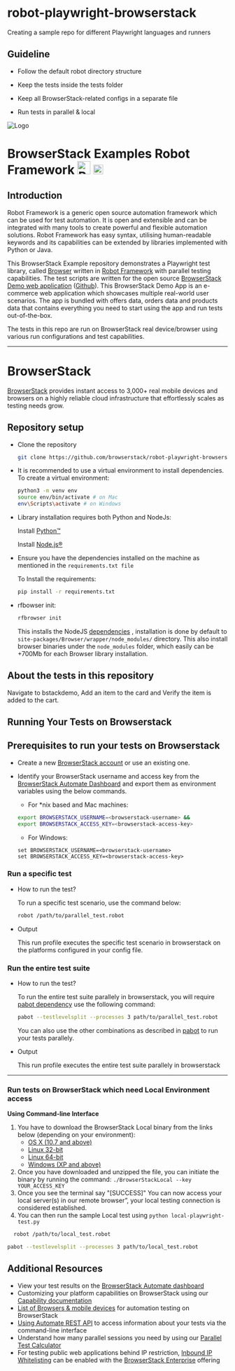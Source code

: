# robot-playwright-browserstack
Creating a sample repo for different Playwright languages and runners

## Guideline

* Follow the default robot directory structure

* Keep the tests inside the tests folder

* Keep all BrowserStack-related configs in a separate file

* Run tests in parallel & local

![Logo](https://www.browserstack.com/images/static/header-logo.jpg)

# BrowserStack Examples Robot Framework <a href="https://robotframework.org/"><img src="https://upload.wikimedia.org/wikipedia/commons/e/e4/Robot-framework-logo.png" alt="Robot" height="30" /></a> <a href="https://www.python.org//"><img src="https://www.python.org/static/img/python-logo@2x.png" alt="python" height="22" /></a>

## Introduction

Robot Framework is a generic open source automation framework which can be used for test automation. It is open and extensible and can be integrated with many tools to create powerful and flexible automation solutions.
Robot Framework has easy syntax, utilising human-readable keywords and its capabilities can be extended by libraries implemented with Python or Java.

This BrowserStack Example repository demonstrates a Playwright test library, called [Browser](https://robotframework-browser.org/) written in [Robot Framework](https://robotframework.org/) with parallel testing capabilities. The test scripts are written for the open source [BrowserStack Demo web application](https://bstackdemo.com) ([Github](https://github.com/browserstack/browserstack-demo-app)). This BrowserStack Demo App is an e-commerce web application which showcases multiple real-world user scenarios. The app is bundled with offers data, orders data and products data that contains everything you need to start using the app and run tests out-of-the-box.

The tests in this repo are run on BrowserStack real device/browser using various run configurations and test capabilities.

---

# BrowserStack

[BrowserStack](https://browserstack.com) provides instant access to 3,000+ real mobile devices and browsers on a highly reliable cloud infrastructure that effortlessly scales as testing needs grow.

## Repository setup

- Clone the repository
    ```sh
    git clone https://github.com/browserstack/robot-playwright-browserstack.git
    ```
    
- It is recommended to use a virtual environment to install dependencies. To create a virtual environment:
   ```sh
   python3 -m venv env
   source env/bin/activate # on Mac
   env\Scripts\activate # on Windows
   ```
- Library installation requires both Python and NodeJs:

  Install [Python™](https://www.python.org/downloads/)

  Install [Node.js®](https://nodejs.org/en/download/)
- Ensure you have the dependencies installed on the machine as mentioned in the `requirements.txt file`
    
    To Install the requirements:
    ```sh
    pip install -r requirements.txt
    ```
- rfbowser init:

  ```sh
  rfbrowser init
  ```
  This installs the NodeJS [dependencies](https://github.com/MarketSquare/robotframework-browser/blob/main/package.json)
  , installation is done by default to `site-packages/Browser/wrapper/node_modules/` directory.
  This also install browser binaries under the `node_modules` folder, which easily can be
  +700Mb for each Browser library installation.


## About the tests in this repository

  Navigate to bstackdemo, Add an item to the card and Verify the item is added to the cart.

## Running Your Tests on Browserstack

## Prerequisites to run your tests on Browserstack

- Create a new [BrowserStack account](https://www.browserstack.com/users/sign_up) or use an existing one.
- Identify your BrowserStack username and access key from the [BrowserStack Automate Dashboard](https://automate.browserstack.com/) and export them as environment variables using the below commands.

    - For \*nix based and Mac machines:

  ```sh
  export BROWSERSTACK_USERNAME=<browserstack-username> &&
  export BROWSERSTACK_ACCESS_KEY=<browserstack-access-key>
  ```

    - For Windows:

  ```shell
  set BROWSERSTACK_USERNAME=<browserstack-username>
  set BROWSERSTACK_ACCESS_KEY=<browserstack-access-key>
  ```
  
### Run a specific test

- How to run the test?

  To run a specific test scenario, use the command below:
  
  ```sh
  robot /path/to/parallel_test.robot
  ```

- Output

  This run profile executes the specific test scenario in browserstack on the platforms configured in your config file.


### Run the entire test suite

- How to run the test?

  To run the entire test suite parallely in browserstack, you will require [pabot dependency](https://pabot.org/)  use the following command:
  
  ```sh
  pabot --testlevelsplit --processes 3 path/to/parallel_test.robot
  ```
  You can also use the other combinations as described in [pabot](https://pabot.org/) to run your tests parallely. 

- Output

  This run profile executes the entire test suite parallely in browserstack 

  
--- 

### Run tests on BrowserStack which need Local Environment access
  **Using Command-line Interface**

  1. You have to download the BrowserStack Local binary from the links below (depending on your environment):
      * [OS X (10.7 and above)](https://www.browserstack.com/browserstack-local/BrowserStackLocal-darwin-x64.zip)
      * [Linux 32-bit](https://www.browserstack.com/browserstack-local/BrowserStackLocal-linux-ia32.zip)
      * [Linux 64-bit](https://www.browserstack.com/browserstack-local/BrowserStackLocal-linux-x64.zip)
      * [Windows (XP and above)](https://www.browserstack.com/browserstack-local/BrowserStackLocal-win32.zip)
  2. Once you have downloaded and unzipped the file, you can initiate the binary by running the command: `./BrowserStackLocal --key YOUR_ACCESS_KEY`
  3. Once you see the terminal say "[SUCCESS]" You can now access your local server(s) in our remote browser”, your local testing connection is considered established.
  4. You can then run the sample Local test using `python local-playwright-test.py`


```sh
  robot /path/to/local_test.robot
  ```
  ```sh
  pabot --testlevelsplit --processes 3 path/to/local_test.robot
  ```

## Additional Resources

- View your test results on the [BrowserStack Automate dashboard](https://www.browserstack.com/automate)
- Customizing your platform capabilities on BrowserStack using our [Capability documentation](https://www.browserstack.com/docs/automate/playwright/playwright-capabilities)
- [List of Browsers & mobile devices](https://www.browserstack.com/docs/automate/playwright/browsers-and-os) for automation testing on BrowserStack
- [Using Automate REST API](https://www.browserstack.com/automate/rest-api) to access information about your tests via the command-line interface
- Understand how many parallel sessions you need by using our [Parallel Test Calculator](https://www.browserstack.com/automate/parallel-calculator?ref=github)
- For testing public web applications behind IP restriction, [Inbound IP Whitelisting](https://www.browserstack.com/local-testing/inbound-ip-whitelisting) can be enabled with the [BrowserStack Enterprise](https://www.browserstack.com/enterprise) offering
